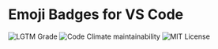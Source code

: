 # Emoji Badges for VS Code  
 
![LGTM Grade](https://img.shields.io/lgtm/grade/javascript/github/ClydeDz/emoji-badges-vscode.svg?logo=lgtm) 
![Code Climate maintainability](https://img.shields.io/codeclimate/maintainability/ClydeDz/emoji-badges-vscode.svg?logo=code%20climate) 
![MIT License](https://img.shields.io/static/v1.svg?label=📜%20License&message=MIT&color=informational) 